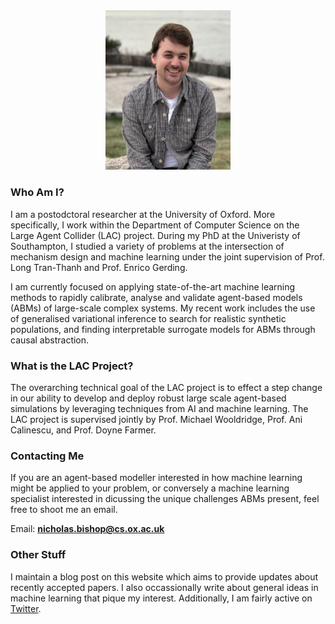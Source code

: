 
<div align='center'>
   <img src="assets/images/newyork3.jpg" width="200"><br/>
</div>



### Who Am I?

I am a postodctoral researcher at the University of Oxford. More specifically, 
I work within the Department of Computer Science on the Large Agent Collider (LAC) 
project. During my PhD at the Univeristy of Southampton, I studied a variety of problems at the intersection of mechanism design and machine learning under the joint supervision of 
Prof. Long Tran-Thanh and Prof. Enrico Gerding.

I am currently focused on applying state-of-the-art machine
learning methods to rapidly calibrate, analyse and validate agent-based models (ABMs) of large-scale complex systems. My recent work includes the use of generalised variational inference to search for realistic synthetic populations, 
and finding interpretable surrogate models for ABMs through causal abstraction. 

### What is the LAC Project?

The overarching technical goal of the LAC project is to effect a step change in our ability to develop and deploy robust large scale agent-based simulations by leveraging techniques from AI and machine learning. The LAC project is supervised jointly by Prof. Michael Wooldridge, Prof. Ani Calinescu, and Prof. Doyne Farmer.

### Contacting Me
If you are an agent-based modeller interested in how machine learning might be applied
to your problem, or conversely a machine learning specialist interested in dicussing the unique challenges ABMs present, feel free to shoot me an email. 

Email: **nicholas.bishop@cs.ox.ac.uk**

### Other Stuff
I maintain a blog post on this website which aims to provide updates about recently accepted papers. I also occassionally write about general ideas in machine learning that pique my interest. Additionally, I am fairly active on <span style="color:blue">[Twitter](https://x.com/NickBishop5)</span>. 
